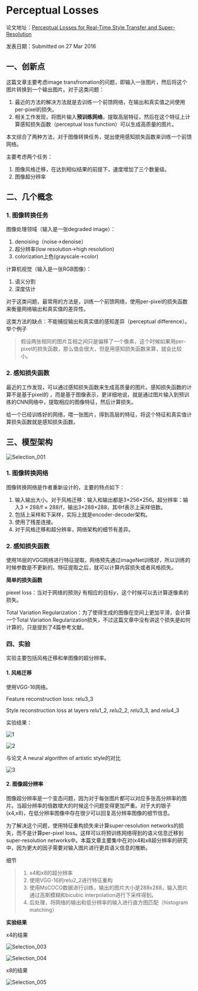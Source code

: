 # Perceptual Losses

论文地址：[Perceptual Losses for Real-Time Style Transfer and Super-Resolution](https://arxiv.org/abs/1603.08155)

发表日期：Submitted on 27 Mar 2016

## 一、创新点

这篇文章主要考虑image transfromation的问题，即输入一张图片，然后将这个图片转换到一个输出图片。对于这类问题：

1. 最近的方法的解决方法就是去训练一个前馈网络，在输出和真实值之间使用per-pixel的损失。
2. 相关工作发现，将图片输入**预训练网络**，提取高层特征，然后在这个特征上计算感知损失函数（perceptual loss function）可以生成高质量的图片。

本文综合了两种方法，对于图像转换任务，提出使用感知损失函数来训练一个前馈网络。

主要考虑两个任务：

1. 图像风格迁移，在达到相似结果的前提下，速度增加了三个数量级。
2. 图像超分辨率



## 二、几个概念

### 1. 图像转换任务

图像处理领域（输入是一张degraded image）：

1. denoising（noise->denoise）
2. 超分辨率(low resolution->high resolution)
3. colorization上色(grayscale->color)

计算机视觉（输入是一张RGB图像）：

1. 语义分割
2. 深度估计

对于这类问题，最常用的方法是，训练一个前馈网络，使用per-pixel的损失函数来衡量网络输出和真实值的差异性。

这类方法的缺点：不能捕捉输出和真实值的感知差异（perceptual difference）。举个例子

> 假设两张相同的图片互相之间只是偏移了一个像素，这个时候如果用per-pixel的损失函数，那么值会很大，但是用感知损失函数来算，就会比较小。



### 2. 感知损失函数

最近的工作发现，可以通过感知损失函数来生成高质量的图片。感知损失函数的计算不是基于pixel的 ，而是基于图像表示，更详细地说，就是通过图片输入到预训练的CNN网络中，提取相应的图像特征，然后计算损失。

给一个已经训练好的网络，喂一张图片，得到高层的特征，将这个特征和真实值计算损失函数就是感知损失函数。



## 三、模型架构

![Selection_001](./pics/Selection_001.png)



### 1. 图像转换网络

图像转换网络是作者重新设计的，主要的特点如下：

1. 输入输出大小。对于风格迁移：输入和输出都是3×256×256。超分辨率：输入3 × 288/f × 288/f，输出3×288×288，其中f表示上采样倍数。
2. 包括上采样和下采样，实际上就是encoder-decoder架构。
3. 使用了残差连接。
4. 对于风格迁移和超分辨率，网络架构的细节有差异。

### 2. 感知损失函数

使用16层的VGG网络进行特征提取，网络预先通过imageNet训练好，所以训练的时候参数是不更新的。特征提取之后，就可以计算内容损失或者风格损失。

**简单的损失函数**

piexel loss：当对于网络的预测$\hat{y}$ 有相应的目标$y$，这个时候可以去计算逐像素的损失。

Total Variation Regularization：为了使得生成的图像在空间上更加平滑，会计算一个Total Variation Regularization损失，不过这篇文章中没有讲这个损失是如何计算的，只是提到了4篇参考文献。 

### 四、实验

实验主要包括风格迁移和单图像的超分辨率。

#### 1. 风格迁移

使用VGG-16网络。

Feature reconstruction loss: relu3_3 

Style reconstruction loss at layers $relu1\_2$, $relu2\_2$, $relu3\_3$, and $relu4\_3$

实验结果：

![1](./pics/1.png)

![2](./pics/2.png)

与论文 A neural algorithm of artistic style的对比

![3](./pics/3.png)



#### 2. 图像超分辨率

图像超分辨率是一个变态问题，因为对于每张图片都可以对应多张高分辨率的图片。当超分辨率的倍数增大的时候这个问题变得更加严重。对于大的银子(x4,x8)，在低分辨率图像中存在很少可以回复高分辨率图像的细节信息。

为了解决这个问题，使用特征重构损失来计算super-resolution networks的损失，而不是计算per-pixel loss。这样可以将预训练网络得到的语义信息迁移到super-resolution networks中。本篇文章主要集中在对(x4和x8超分辨率的研究中，因为更大的因子需要对输入图片进行更具语义信息的推断。

细节

> 1. x4和x8的超分辨率
> 2. 使用VGG-16的relu2_2进行特征重构
> 3. 使用MsCOCO数据进行训练，输出的图片大小是288x288，输入图片通过高斯模糊和bicubic interpolation进行下采样得到。
> 4. 后处理，将网络的输出和低分辨率的输入进行直方图匹配（histogram matching）

**实验结果**

x4的结果

![Selection_003](./pics/Selection_003.png)

![Selection_004](./pics/Selection_004.png)

x8的结果

![Selection_005](./pics/Selection_005.png)